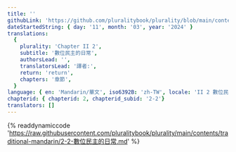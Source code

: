 ```yaml
---
title: ''
githubLink: 'https://github.com/pluralitybook/plurality/blob/main/contents/traditional-mandarin/2-2-數位民主的日常.md'
dateStartedString: { day: '11', month: '03', year: '2024' }
translations:
  {
    plurality: 'Chapter II 2',
    subtitle: '數位民主的日常',
    authorsLead: '',
    translatorsLead: '譯者:',
    return: 'return',
    chapters: '章節',
  }
language: { en: 'Mandarin/華文', iso6392B: 'zh-TW', locale: 'II 2 數位民主的日常' }
chapterid: { chapterid: 2, chapterid_subid: '2-2'}
translators: []
---
```

{% readdynamiccode 'https://raw.githubusercontent.com/pluralitybook/plurality/main/contents/traditional-mandarin/2-2-數位民主的日常.md' %}
